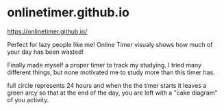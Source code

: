 # onlinetimer.github.io

https://onlinetimer.github.io/

Perfect for lazy people like me! Online Timer visualy shows how much of your day has been wasted! 

Finally made myself a proper timer to track my studying. 
I tried many different things, but none motivated me to study more than this timer has.

full circle represents 24 hours and when the the timer starts it leaves a green arcy so that at the end of the day,
you are left with a "cake diagram" of you activity.
